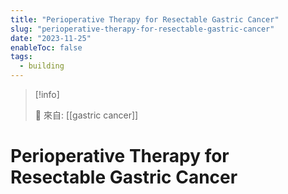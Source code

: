 ```yaml
---
title: "Perioperative Therapy for Resectable Gastric Cancer"
slug: "perioperative-therapy-for-resectable-gastric-cancer"
date: "2023-11-25"
enableToc: false
tags:
  - building
---
```


> [!info]
>
> 🌱 來自: [[gastric cancer]]

# Perioperative Therapy for Resectable Gastric Cancer



